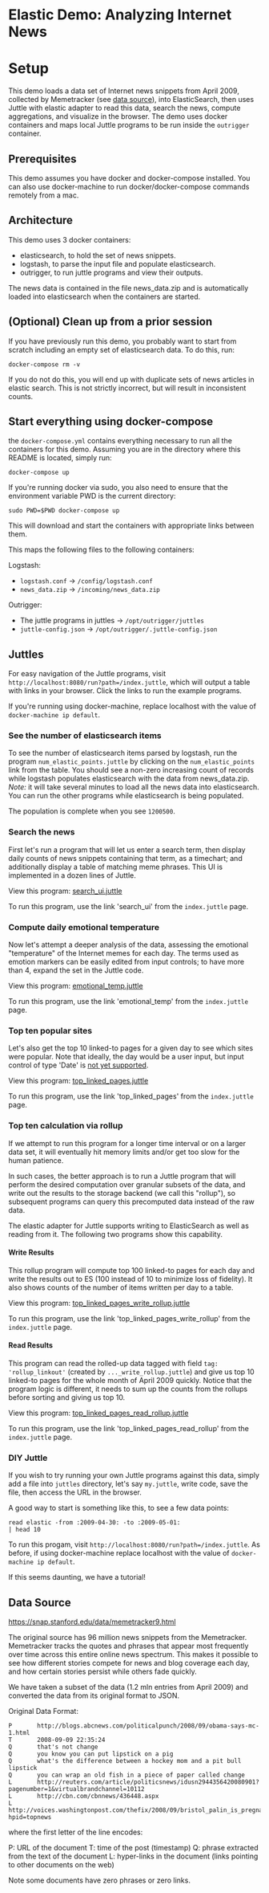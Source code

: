 # Elastic Demo: Analyzing Internet News

# Setup

This demo loads a data set of Internet news snippets from April 2009, collected by Memetracker (see [data source](#data-source)), into ElasticSearch, then uses Juttle with elastic adapter to read this data, search the news, compute aggregations, and visualize in the browser. The demo uses docker containers and maps local Juttle programs to be run inside the `outrigger` container.

## Prerequisites

This demo assumes you have docker and docker-compose installed. You
can also use docker-machine to run docker/docker-compose commands
remotely from a mac.

## Architecture

This demo uses 3 docker containers:
- elasticsearch, to hold the set of news snippets.
- logstash, to parse the input file and populate elasticsearch.
- outrigger, to run juttle programs and view their outputs.

The news data is contained in the file news_data.zip and is
automatically loaded into elasticsearch when the containers are
started.

## (Optional) Clean up from a prior session

If you have previously run this demo, you probably want to start from
scratch including an empty set of elasticsearch data. To do this, run:

```
docker-compose rm -v
```

If you do not do this, you will end up with duplicate sets of news
articles in elastic search. This is not strictly incorrect, but will
result in inconsistent counts.

## Start everything using docker-compose

the ``docker-compose.yml`` contains everything necessary to run all
the containers for this demo. Assuming you are in the directory where
this README is located, simply run:

```
docker-compose up
```

If you're running docker via sudo, you also need to ensure that the
environment variable PWD is the current directory:

```
sudo PWD=$PWD docker-compose up
```

This will download and start the containers with appropriate links
between them.

This maps the following files to the following containers:

Logstash:
- ``logstash.conf`` -> ``/config/logstash.conf``
- ``news_data.zip`` -> ``/incoming/news_data.zip``

Outrigger:
- The juttle programs in juttles -> ``/opt/outrigger/juttles``
- ``juttle-config.json`` -> ``/opt/outrigger/.juttle-config.json``

## Juttles

For easy navigation of the Juttle programs, visit
``http://localhost:8080/run?path=/index.juttle``, which will output a
table with links in your browser. Click the links to run the example
programs.

If you're running using docker-machine, replace localhost with the
value of ``docker-machine ip default``.

### See the number of elasticsearch items

To see the number of elasticsearch items parsed by logstash, run the
program ``num_elastic_points.juttle`` by clicking on the
``num_elastic_points`` link from the table. You should see a non-zero
increasing count of records while logstash populates elasticsearch
with the data from news_data.zip. *Note:* it will take several minutes
to load all the news data into elasticsearch. You can run the other
programs while elasticsearch is being populated.

The population is complete when you see ``1200500``.

### Search the news

First let's run a program that will let us enter a search term, then display daily counts of news snippets containing that term, as a timechart; and additionally display a table of matching meme phrases. This UI is implemented in a dozen lines of Juttle.

View this program: [search_ui.juttle](juttles/search_ui.juttle)

To run this program, use the link 'search_ui' from the ``index.juttle`` page.

### Compute daily emotional temperature

Now let's attempt a deeper analysis of the data, assessing the emotional "temperature" of the Internet memes for each day. The terms used as emotion markers can be easily edited from input controls; to have more than 4, expand the set in the Juttle code.

View this program: [emotional_temp.juttle](juttles/emotional_temp.juttle)

To run this program, use the link 'emotional_temp' from the ``index.juttle`` page.

### Top ten popular sites

Let's also get the top 10 linked-to pages for a given day to see which sites were popular. Note that ideally, the day would be a user input, but input control of type 'Date' is [not yet supported](https://github.com/juttle/juttle/issues/50).

View this program: [top_linked_pages.juttle](juttles/top_linked_pages.juttle)

To run this program, use the link 'top_linked_pages' from the ``index.juttle`` page.

### Top ten calculation via rollup

If we attempt to run this program for a longer time interval or on a larger data set, it will eventually hit memory limits and/or get too slow for the human patience.

In such cases, the better approach is to run a Juttle program that will perform the desired computation over granular subsets of the data, and write out the results to the storage backend (we call this "rollup"), so subsequent programs can query this precomputed data instead of the raw data.

The elastic adapter for Juttle supports writing to ElasticSearch as well as reading from it. The following two programs show this capability.

#### Write Results

This rollup program will compute top 100 linked-to pages for each day and write the results out to ES (100 instead of 10 to minimize loss of fidelity). It also shows counts of the number of items written per day to a table.

View this program: [top_linked_pages_write_rollup.juttle](juttles/top_linked_pages_write_rollup.juttle)

To run this program, use the link 'top_linked_pages_write_rollup' from the ``index.juttle`` page.

#### Read Results

This program can read the rolled-up data tagged with field `tag: 'rollup_linkout'` (created by ``..._write_rollup.juttle``)
and give us top 10 linked-to pages for the whole month of April 2009 quickly. Notice that the program logic is different, it needs to sum up the counts from the rollups before sorting and giving us top 10.

View this program: [top_linked_pages_read_rollup.juttle](juttles/top_linked_pages_read_rollup.juttle)

To run this program, use the link 'top_linked_pages_read_rollup' from the ``index.juttle`` page.

### DIY Juttle

If you wish to try running your own Juttle programs against this data, simply add a file into `juttles` directory, let's say `my.juttle`, write code, save the file, then access the URL in the browser.

A good way to start is something like this, to see a few data points:

```
read elastic -from :2009-04-30: -to :2009-05-01:
| head 10
```

To run this progam, visit
``http://localhost:8080/run?path=/index.juttle``. As before, if using
docker-machine replace localhost with the value of ``docker-machine ip
default``.

If this seems daunting, we have a tutorial!

## Data Source

https://snap.stanford.edu/data/memetracker9.html

The original source has 96 million news snippets from the Memetracker. Memetracker tracks the quotes and phrases that appear most frequently over time across this entire online news spectrum. This makes it possible to see how different stories compete for news and blog coverage each day, and how certain stories persist while others fade quickly.

We have taken a subset of the data (1.2 mln entries from April 2009) and converted the data from its original format to JSON.

Original Data Format:
```
P       http://blogs.abcnews.com/politicalpunch/2008/09/obama-says-mc-1.html
T       2008-09-09 22:35:24
Q       that's not change
Q       you know you can put lipstick on a pig
Q       what's the difference between a hockey mom and a pit bull lipstick
Q       you can wrap an old fish in a piece of paper called change
L       http://reuters.com/article/politicsnews/idusn2944356420080901?pagenumber=1&virtualbrandchannel=10112
L       http://cbn.com/cbnnews/436448.aspx
L       http://voices.washingtonpost.com/thefix/2008/09/bristol_palin_is_pregnant.html?hpid=topnews
```
where the first letter of the line encodes:

P: URL of the document
T: time of the post (timestamp)
Q: phrase extracted from the text of the document
L: hyper-links in the document (links pointing to other documents on the web)

Note some documents have zero phrases or zero links.

